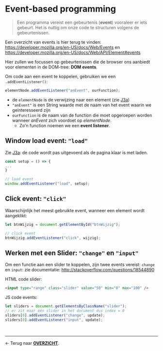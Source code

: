 # Event-based programming

> Een programma vereist een gebeurtenis (**event**) vooraleer er iets gebeurt. Het is nuttig om onze code te structuren volgens de gebeurtenissen.

Een overzicht van events is hier terug te vinden: https://developer.mozilla.org/en-US/docs/Web/Events en https://developer.mozilla.org/en-US/docs/Web/API/Element#events 

Hier zullen we focussen op gebeurtenissen die de browser ons aanbiedt voor elementen in de DOM-tree: **DOM events**.

Om code aan een event te koppelen, gebruiken we een `.addEventListener()`:

```js
elementNode.addEventListener("anEvent", ourFunction);
```

- de `elementNode` is de verwijzing naar een element (zie [J3a](./J3a.%20DOM-tree%20opvragen.md))
- `"anEvent"` is een String waarde met de naam van het event waarin we geinteresseerd zijn
- `ourFunction` is de naam van de function die moet opgeroepen worden wanneer *anEvent* zich voordoet op *elementNode*. 
    - Zo'n function noemen we een **event listener**.

## Window load event: `"load"`

Zie [J3a](./J3a.%20DOM-tree%20opvragen.md): de code wordt pas uitgevoerd als de pagina klaar is met laden.

```js
const setup = () => {
...
}

// load event
window.addEventListener("load", setup);
```

## Click event: `"click"`

Waarschijnlijk het meest gebruikte event, wanneer een element wordt aangeklikt:

```js
let btnWijzig = document.getElementById("btnWijzig");

// click event
btnWijzig.addEventListener("click", wijzig);
```

## Werken met een Slider: `"change"` en `"input"`

Om een functie aan een slider te koppelen, zijn twee events vereist: `change` en `input`: zie documentatie: http://stackoverflow.com/questions/18544890

HTML code slider:

```html
<input type="range" class="slider" value="50" min="0" max="100" />
```

JS code events:

```js
let sliders = document.getElementsByClassName("slider");
// er zit maar één slider in het document dus index = 0
sliders[0].addEventListener("change", update);
sliders[0].addEventListener("input", update);
```

<br>

---

&larr; Terug naar [**OVERZICHT**](./README.md#overview).